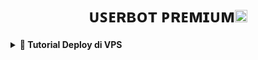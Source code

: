 <h1 align="center">ᴜꜱᴇʀʙᴏᴛ ᴘʀᴇᴍɪᴜᴍ<img src="./resources/extras/GeezFire.gif" width="20px"></h1>

<details>
<summary><b>🔗 Tutorial Deploy di VPS</b></summary>
<br>
  
```
apt update
```


```
apt upgrade
```


```
apt install python3-pip
```

```
apt install mc
```

```
apt install neofetch -y
```

```
apt install ffmpeg
```

```
apt install git
```


```
git clone https://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@github.com/calgya/cacal
```


```
cd cacal
```


```
screen -S userbot
```


```
pip3 install -r requirements.txt
```

```
bash start
```

```
CTRL + A && CTRL + D
```

</details>
